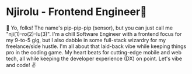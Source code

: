 # Njirolu - Frontend Engineer👋

🌿 Yo, folks! The name's pip-pip-pip (sensor), but you can just call me "nji(1)-ro(2)-lu(3)". I'm a chill Software Engineer with a frontend focus for my 9-to-5 gig, but I also dabble in some full-stack wizardry for my freelance/side hustle. I'm all about that laid-back vibe while keeping things pro in the coding game. My heart beats for cutting-edge mobile and web tech, all while keeping the developer experience (DX) on point. Let's vibe and code! ✌️
